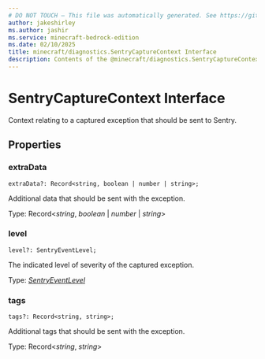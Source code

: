 ```yaml
---
# DO NOT TOUCH — This file was automatically generated. See https://github.com/mojang/minecraftapidocsgenerator to modify descriptions, examples, etc.
author: jakeshirley
ms.author: jashir
ms.service: minecraft-bedrock-edition
ms.date: 02/10/2025
title: minecraft/diagnostics.SentryCaptureContext Interface
description: Contents of the @minecraft/diagnostics.SentryCaptureContext class.
---
```

# SentryCaptureContext Interface

Context relating to a captured exception that should be sent to Sentry.

## Properties

### **extraData**
`extraData?: Record<string, boolean | number | string>;`

Additional data that should be sent with the exception.

Type: Record<*string*, *boolean* | *number* | *string*>

### **level**
`level?: SentryEventLevel;`

The indicated level of severity of the captured exception.

Type: [*SentryEventLevel*](SentryEventLevel.md)

### **tags**
`tags?: Record<string, string>;`

Additional tags that should be sent with the exception.

Type: Record<*string*, *string*>
